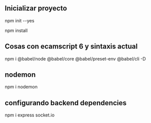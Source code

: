 ## Inicializar proyecto

npm init --yes

npm install

## Cosas con ecamscript 6 y sintaxis actual

  npm i @babel/node @babel/core @babel/preset-env @babel/cli -D

## nodemon

npm i nodemon

<!-- Levantando el server y lanzando una easy web -->

## configurando backend dependencies

npm i express socket.io